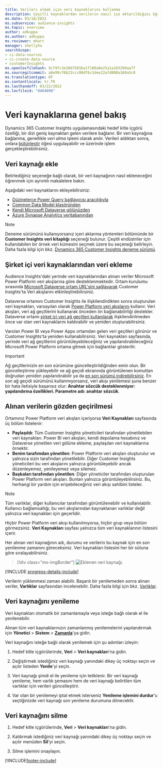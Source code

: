 ```yaml
---
title: Verileri almak için veri kaynaklarını kullanma
description: Çeşitli kaynaklardan verilerin nasıl içe aktarıldığını öğrenin.
ms.date: 03/18/2022
ms.subservice: audience-insights
ms.topic: overview
author: adkuppa
ms.author: adkuppa
ms.reviewer: mhart
manager: shellyha
searchScope:
- ci-data-sources
- ci-create-data-source
- customerInsights
ms.openlocfilehash: 9cf97c3e30d7501ba1f188a0e25a1a103299aa7f
ms.sourcegitcommit: a8e99cf8b23ccc00d76c1dee22afd808a160a5c8
ms.translationtype: HT
ms.contentlocale: tr-TR
ms.lasthandoff: 03/22/2022
ms.locfileid: "8464098"
---
```

# <a name="data-sources-overview"></a>Veri kaynaklarına genel bakış



Dynamics 365 Customer Insights uygulamasındaki hedef kitle içgörü özelliği, bir dizi geniş kaynaktan gelen verilere bağlanır. Bir veri kaynağına bağlanma, genellikle *veri alma* işlemi olarak anılır. Verileri aldıktan sonra, onlara [bütünleştir](data-unification.md) öğesi uygulayabilir ve üzerinde işlem gerçekleştirebilirsiniz.

## <a name="add-a-data-source"></a>Veri kaynağı ekle

Belirlediğiniz seçeneğe bağlı olarak, bir veri kaynağının nasıl ekleneceğini öğrenmek için ayrıntılı makalelere bakın.

Aşağıdaki veri kaynaklarını ekleyebilirsiniz:

- [Düzinelerce Power Query bağlayıcısı aracılığıyla](connect-power-query.md)
- [Common Data Model klasöründen](connect-common-data-model.md)
- [Kendi Microsoft Dataverse gölünüzden](connect-dataverse-managed-lake.md)
- [Azure Synapse Analytics veritabanından](connect-synapse.md)

> [!NOTE]
> Deneme sürümünü kullanıyorsanız içeri aktarma yöntemleri bölümünde bir **Customer Insights veri kitaplığı** seçeneği bulunur. Çeşitli endüstriler için kullanılabilen bir örnek veri kümesini seçmek üzere bu seçeneği belirleyin. Daha fazla bilgi için bkz. [Dynamics 365 Customer Insights deneme sürümü](../trial-signup.md).

## <a name="add-data-from-on-premises-data-sources"></a>Şirket içi veri kaynaklarından veri ekleme

Audience Insights'daki yerinde veri kaynaklarından alınan veriler Microsoft Power Platform veri akışlarına göre desteklenmektedir. Ortam kurulumu sırasında [Microsoft Dataverse ortam URL'sini sağlayarak](create-environment.md) Customer Insights'ta Veri akışlarını etkinleştirebilirsiniz.

Dataverse ortamını Customer Insights ile ilişkilendirdikten sonra oluşturulan veri kaynakları, varsayılan olarak [Power Platform veri akışlarını](/power-query/dataflows/overview-dataflows-across-power-platform-dynamics-365) kullanır. Veri akışları, veri ağ geçitlerini kullanarak önceden ön bağlanabilirliği destekler. Dataverse ortamı [şirket içi veri ağ geçitleri kullanılarak](/data-integration/gateway/service-gateway-app) ilişkilendirilmeden önce var olan veri kaynaklarını kaldırabilir ve yeniden oluşturabilirsiniz.

Varolan Power BI veya Power Apps ortamdan gelen veri geçitleri görünür ve Customer Insights'ta yeniden kullanabilirsiniz. Veri kaynakları sayfasında, yerinde veri ağ geçitlerini görüntüleyebileceğiniz ve yapılandırabileceğiniz Microsoft Power Platform ortama gitmek için bağlantılar gösterilir.

> [!IMPORTANT]
> Ağ geçitlerinizin en son sürümüne güncelleştirildiğinden emin olun. Bir güncelleştirme yükleyebilir ve ağ geçidi ekranında görüntülenen komuttan doğrudan yeniden yapılandırabilir ya da [en son sürümü indirebilirsiniz](https://powerapps.microsoft.com/downloads/). En son ağ geçidi sürümünü kullanmıyorsanız, veri akışı yenilemesi şuna benzer bir hata iletisiyle başarısız olur: **Anahtar sözcük desteklenmiyor: yapılandırma özellikleri. Parametre adı: anahtar sözcük**.

## <a name="review-ingested-data"></a>Alınan verilerin gözden geçirilmesi
Ortamınız Power Platform veri akışları içeriyorsa **Veri Kaynakları** sayfasında üç bölüm listelenir: 
- **Paylaşıldı**: Tüm Customer Insights yöneticileri tarafından yönetilebilen veri kaynakları. Power BI veri akışları, kendi depolama hesabınız ve Dataverse yönetilen veri gölüne ekleme, paylaşılan veri kaynaklarına örnektir.
- **Benim tarafımdan yönetilen**: Power Platform veri akışları oluşturulur ve yalnızca sizin tarafından yönetilebilir. Diğer Customer Insights yöneticileri bu veri akışlarını yalnızca görüntüleyebilir ancak düzenleyemez, yenileyemez veya silemez.
- **Başkaları tarafından yönetilen**: Diğer yöneticiler tarafından oluşturulan Power Platform veri akışları. Bunları yalnızca görüntüleyebilirsiniz. Bu, herhangi bir yardım için erişebileceğiniz veri akışı sahibini listeler.
> [!NOTE]
> Tüm varlıklar, diğer kullanıcılar tarafından görüntülenebilir ve kullanılabilir. Kullanıcı bağlamsallığı, bu veri akışlarından kaynaklanan varlıklar değil yalnızca veri kaynakları için geçerlidir.

Hiçbir Power Platform veri akışı kullanılmıyorsa, hiçbir grup veya bölüm görmezsiniz. **Veri Kaynakları** sayfası yalnızca tüm veri kaynaklarının listesini içerir.

Her alınan veri kaynağının adı, durumu ve verilerin bu kaynak için en son yenilenme zamanını göreceksiniz. Veri kaynakları listesini her bir sütuna göre sıralayabilirsiniz.

> [!div class="mx-imgBorder"]
> ![Eklenen veri kaynağı.](media/configure-data-datasource-added.png "Eklenen veri kaynağı")

[!INCLUDE [progress-details-include](../includes/progress-details-pane.md)]

Verilerin yüklenmesi zaman alabilir. Başarılı bir yenilemeden sonra alınan veriler, **Varlıklar** sayfasından incelenebilir. Daha fazla bilgi için bkz. [Varlıklar](entities.md).

## <a name="refresh-a-data-source"></a>Veri kaynağını yenileme

Veri kaynakları otomatik bir zamanlamayla veya isteğe bağlı olarak el ile yenilenebilir. 

Alınan tüm veri kaynaklarınızın zamanlanmış yenilemelerini yapılandırmak için **Yönetici** > **Sistem** > [**Zamanla**](system.md#schedule-tab)'ya gidin.

Veri kaynağını isteğe bağlı olarak yenilemek için şu adımları izleyin:

1. Hedef kitle içgörülerinde, **Veri** > **Veri kaynakları**'na gidin.

2. Değiştirmek istediğiniz veri kaynağı yanındaki dikey üç noktayı seçin ve açılır listeden **Yenile**'yi seçin.

3. Veri kaynağı şimdi el ile yenileme için tetiklenir. Bir veri kaynağı yenileme, hem varlık şemasını hem de veri kaynağı belirtilen tüm varlıklar için verileri güncelleştirir.

4. Var olan bir yenilemeyi iptal etmek isterseniz **Yenileme işlemini durdur**'u seçtiğinizde veri kaynağı son yenileme durumuna dönecektir.

## <a name="delete-a-data-source"></a>Veri kaynağını silme

1. Hedef kitle içgörülerinde, **Veri** > **Veri kaynakları**'na gidin.

2. Kaldırmak istediğiniz veri kaynağı yanındaki dikey üç noktayı seçin ve açılır menüden **Sil**'yi seçin.

3. Silme işlemini onaylayın.


[!INCLUDE[footer-include](../includes/footer-banner.md)]
